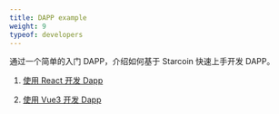 ```yaml
---
title: DAPP example
weight: 9
typeof: developers
---
```


通过一个简单的入门 DAPP，介绍如何基于 Starcoin 快速上手开发 DAPP。

<!--more-->

1. [使用 React 开发 Dapp](https://github.com/starcoinorg/starcoin-test-dapp-react)

2. [使用 Vue3 开发 Dapp](/zh/developers/others/how_to_use_vue_to_develop_dapp/)
